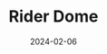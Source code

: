 ---  
layout: startup_page  
title: "Rider Dome"  
id: "riderdome.com"  
permalink: "/riderdomeriderdome.com02062024/"  
website: "http://www.riderdome.com/"  
funding_round: "Seed"  
funding_amount: "$2.3M"  
investors: "private angel investors, Goldbell, Radha Rani Holdings Family Office"  
about: "Rider Dome develops AI-driven safety solutions for motorcycle fleets and riders, focusing on reducing accidents and associated costs. Their technology leverages AI to enhance safety and is used by large fleets globally in various sectors including logistics, delivery, and emergency services. The company addresses a significant technological gap in motorcycle safety, mirroring the advancements seen in automotive ADAS."  
markets: "AI, Transportation, Safety"  
hq: "Singapore, Singapore"  
founded_year: "2020"  
linkedin: "https://sg.linkedin.com/company/rider-dome"  
twitter: "https://twitter.com/RiderDome"  
instagram: ""  
facebook: "https://www.facebook.com/RiderDomeTech"  
crunchbase: "https://www.crunchbase.com/organization/rider-dome"  
pitchbook: "https://pitchbook.com/profiles/company/481234-96"  

date_display: "06-Feb-2024"  
date: "2024-02-06"

# SEO Optimization  
meta_title: "Rider Dome - Seed Funding ($2.3M)"  
meta_description: "Rider Dome, Rider Dome develops AI-driven safety solutions for motorcycle fleets and riders, focusing on reducing accidents and associated costs. Their technology..."  
meta_keywords: "Rider Dome, AI, Transportation, Safety, Seed funding"  
canonical_url: "https://startup.projectstartups.com/riderdomeriderdome.com02062024/"  
---